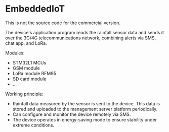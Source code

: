 # EmbeddedIoT
This is not the source code for the commercial version.

The device's application program reads the rainfall sensor data and sends it over the 3G/4G telecommunications network, combining alerts via SMS, chat app, and LoRa.

Modules:
- STM32L1 MCUs
- GSM module
- LoRa module RFM95
- SD card module
- ...

Working principle:
- Rainfall data measured by the sensor is sent to the device. This data is stored and uploaded to the management server platform periodically.
- Can configure and monitor the device remotely via SMS.
- The device operates in energy-saving mode to ensure stability under extreme conditions.